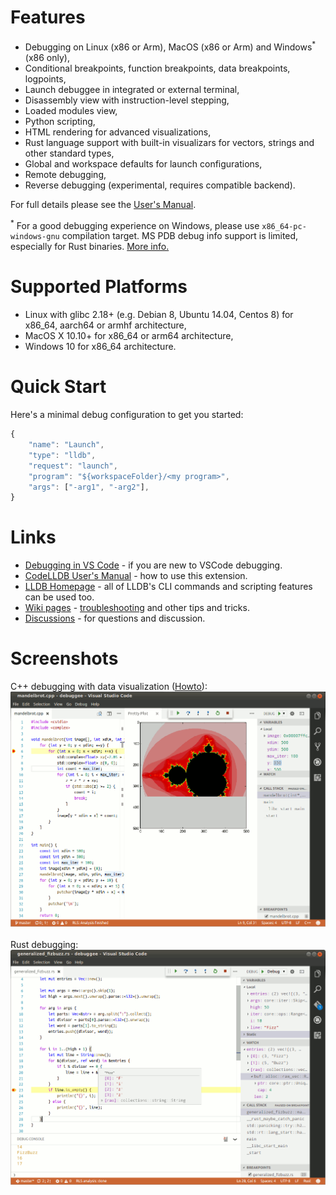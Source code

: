 # Features
- Debugging on Linux (x86 or Arm), MacOS (x86 or Arm) and Windows<sup>\*</sup> (x86 only),
- Conditional breakpoints, function breakpoints, data breakpoints, logpoints,
- Launch debuggee in integrated or external terminal,
- Disassembly view with instruction-level stepping,
- Loaded modules view,
- Python scripting,
- HTML rendering for advanced visualizations,
- Rust language support with built-in visualizars for vectors, strings and other standard types,
- Global and workspace defaults for launch configurations,
- Remote debugging,
- Reverse debugging (experimental, requires compatible backend).

For full details please see the [User's Manual](MANUAL.md).<br>

<sup>\*</sup> For a good debugging experience on Windows, please use `x86_64-pc-windows-gnu` compilation target.
MS PDB debug info support is limited, especially for Rust binaries. [More info.](https://github.com/vadimcn/vscode-lldb/wiki/Windows)

# Supported Platforms
- Linux with glibc 2.18+ (e.g. Debian 8, Ubuntu 14.04, Centos 8) for x86_64, aarch64 or armhf architecture,
- MacOS X 10.10+ for x86_64 or arm64 architecture,
- Windows 10 for x86_64 architecture.

# Quick Start
Here's a minimal debug configuration to get you started:
```javascript
{
    "name": "Launch",
    "type": "lldb",
    "request": "launch",
    "program": "${workspaceFolder}/<my program>",
    "args": ["-arg1", "-arg2"],
}
```

# Links
- [Debugging in VS Code](https://code.visualstudio.com/docs/editor/debugging) - if you are new to VSCode debugging.
- [CodeLLDB User's Manual](MANUAL.md) - how to use this extension.
- [LLDB Homepage](https://lldb.llvm.org/) - all of LLDB's CLI commands and scripting features can be used too.
- [Wiki pages](https://github.com/vadimcn/vscode-lldb/wiki) - [troubleshooting](https://github.com/vadimcn/vscode-lldb/wiki/Troubleshooting) and other tips and tricks.
- [Discussions](https://github.com/vadimcn/vscode-lldb/discussions) - for questions and discussion.

# Screenshots

C++ debugging with data visualization ([Howto](https://github.com/vadimcn/vscode-lldb/wiki/Data-visualization)):<br>
![source](images/plotting.png)
<br>
<br>
Rust debugging:<br>
![source](images/source.png)


